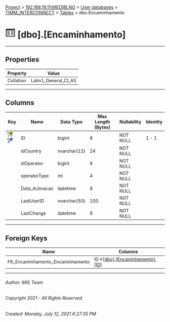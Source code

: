 #### 

[Project](../../../../index.md) > [192.168.19.11\\MEDIBLNG](../../../index.md) > [User databases](../../index.md) > [TIMM_INTERCONNECT](../index.md) > [Tables](Tables.md) > dbo.Encaminhamento

# ![Tables](../../../../Images/Table32.png) [dbo].[Encaminhamento]

---

## <a name="#properties"></a>Properties

| Property | Value |
|---|---|
| Collation | Latin1_General_CI_AS |


---

## <a name="#columns"></a>Columns

| Key | Name | Data Type | Max Length (Bytes) | Nullability | Identity |
|---|---|---|---|---|---|
| [![Cluster Primary Key PK_encaminhamento: ID](../../../../Images/pkcluster.png)](#indexes)[![Foreign Keys FK_Encaminhamento_Encaminhamento: [dbo].[Encaminhamento].ID](../../../../Images/fk.png)](#foreignkeys) | ID | bigint | 8 | NOT NULL | 1 - 1 |
|  | idCountry | nvarchar(12) | 24 | NOT NULL |  |
|  | idOperator | bigint | 8 | NOT NULL |  |
|  | operatorType | int | 4 | NOT NULL |  |
|  | Data_Activacao | datetime | 8 | NOT NULL |  |
|  | LastUserID | nvarchar(50) | 100 | NOT NULL |  |
|  | LastChange | datetime | 8 | NOT NULL |  |


---

## <a name="#foreignkeys"></a>Foreign Keys

| Name | Columns |
|---|---|
| FK_Encaminhamento_Encaminhamento | ID->[[dbo].[Encaminhamento].[ID]]() |


---

###### Author:  MIS Team

###### Copyright 2021 - All Rights Reserved

###### Created: Monday, July 12, 2021 6:27:35 PM

